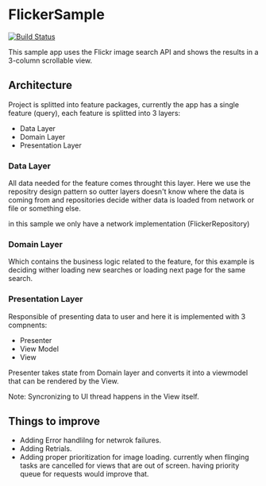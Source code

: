 # FlickerSample
[![Build Status](https://travis-ci.org/SherifMakhlouf/FlickerSample.svg?branch=master)](https://travis-ci.org/SherifMakhlouf/FlickerSample)

This sample app uses the Flickr image search API and shows the results in a 3-column scrollable view.

## Architecture

Project is splitted into feature packages, currently the app has a single feature (query), each feature is splitted into 3 layers:
- Data Layer
- Domain Layer
- Presentation Layer

### Data Layer

All data needed for the feature comes throught this layer. Here we use the repositry design pattern so outter layers doesn't know where the data is coming from and repositories decide wither data is loaded from network or file or something else.

in this sample we only have a network implementation (FlickerRepository)

### Domain Layer

Which contains the business logic related to the feature, for this example is deciding wither loading new searches or loading next page for the same search.

### Presentation Layer

Responsible of presenting data to user and here it is implemented with 3 compnents:
- Presenter
- View Model
- View

Presenter takes state from Domain layer and converts it into a viewmodel that can be rendered by the View.

Note: Syncronizing to UI thread happens in the View itself.

## Things to improve
- Adding Error handlilng for netwrok failures.
- Adding Retrials.
- Adding proper prioritization for image loading. currently when flinging tasks are cancelled for views that are out of screen. having priority queue for requests would improve that.
